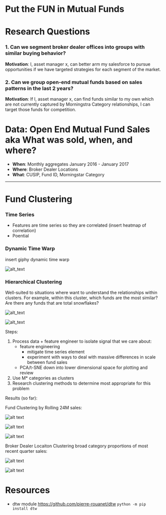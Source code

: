 # Put the FUN in Mutual Funds

# Research Questions
  
  ### 1. Can we segment broker dealer offices into groups with similar buying behavior?
  **Motivation**: I, asset manager x, can better arm my salesforce to pursue opportunities if we have targeted strategies for each segment of the market.
    
  ### 2. Can we group open-end mutual funds based on sales patterns in the last 2 years?
 **Motivation**: If I, asset manager x, can find funds similar to my own which are not currently captured by Morningstra Category relationships, I can target those funds for competition.


# Data: Open End Mutual Fund Sales aka What was sold, when, and where?
  - **When**: Monthly aggregates January 2016 - January 2017
  - **Where**: Broker Dealer Locations
  - **What**: CUSIP, Fund ID, Morningstar Category

----

# Fund Clustering

### Time Series
- Features are time series so they are correlated
(insert heatmap of correlation)
- Poential 

### Dynamic Time Warp

insert giphy dynamic time warp

![alt_text](https://imgur.com/gallery/Qjpee)

### Hierarchical Clustering

Well-suited to situations where want to understand the relationships within clusters. For example, within this cluster, which funds are the most similar? Are there any funds that are total snowflakes?

![alt_text](link_to_dendrogram)


![alt_text](https://media.giphy.com/media/zcVOyJBHYZvX2/giphy.gif "ugh")

Steps:
1. Process data + feature engineer to isolate signal that we care about:
    - feature engineering
        - mitigate time series element
        - experiment with ways to deal with massive differences in scale between fund sales
    - PCA/t-SNE down into lower dimensional space for plotting and review
2. Use M* categories as clusters
3. Research clustering methods to determine most appropriate for this problem


Results (so far):

Fund Clustering by Rolling 24M sales:

![alt text](https://github.com/frechfrechfrech/Mutual-Fund-Market-Clusters/blob/master/fundid_pca_scree.png "PCA Scree")

![alt text](https://github.com/frechfrechfrech/Mutual-Fund-Market-Clusters/blob/master/dendrogram_allocation.png)

![alt text](https://github.com/frechfrechfrech/Mutual-Fund-Market-Clusters/blob/master/dendrogram_taxpreferred.png)



Broker Dealer Locaiton Clustering broad category proportions of most recent quarter sales:

![alt text](https://github.com/frechfrechfrech/Mutual-Fund-Market-Clusters/blob/master/amp_pca_kmeans.png)

![alt text](https://github.com/frechfrechfrech/Mutual-Fund-Market-Clusters/blob/master/amp_tsne_kmeans.png)




# Resources
- dtw module https://github.com/pierre-rouanet/dtw
    ```python -m pip install dtw```
